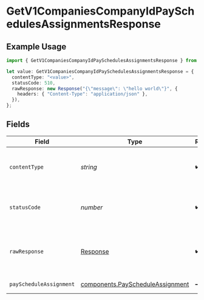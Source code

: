 # GetV1CompaniesCompanyIdPaySchedulesAssignmentsResponse

## Example Usage

```typescript
import { GetV1CompaniesCompanyIdPaySchedulesAssignmentsResponse } from "@gusto/embedded-api/models/operations";

let value: GetV1CompaniesCompanyIdPaySchedulesAssignmentsResponse = {
  contentType: "<value>",
  statusCode: 510,
  rawResponse: new Response("{\"message\": \"hello world\"}", {
    headers: { "Content-Type": "application/json" },
  }),
};
```

## Fields

| Field                                                                                | Type                                                                                 | Required                                                                             | Description                                                                          |
| ------------------------------------------------------------------------------------ | ------------------------------------------------------------------------------------ | ------------------------------------------------------------------------------------ | ------------------------------------------------------------------------------------ |
| `contentType`                                                                        | *string*                                                                             | :heavy_check_mark:                                                                   | HTTP response content type for this operation                                        |
| `statusCode`                                                                         | *number*                                                                             | :heavy_check_mark:                                                                   | HTTP response status code for this operation                                         |
| `rawResponse`                                                                        | [Response](https://developer.mozilla.org/en-US/docs/Web/API/Response)                | :heavy_check_mark:                                                                   | Raw HTTP response; suitable for custom response parsing                              |
| `payScheduleAssignment`                                                              | [components.PayScheduleAssignment](../../models/components/payscheduleassignment.md) | :heavy_minus_sign:                                                                   | Example response                                                                     |